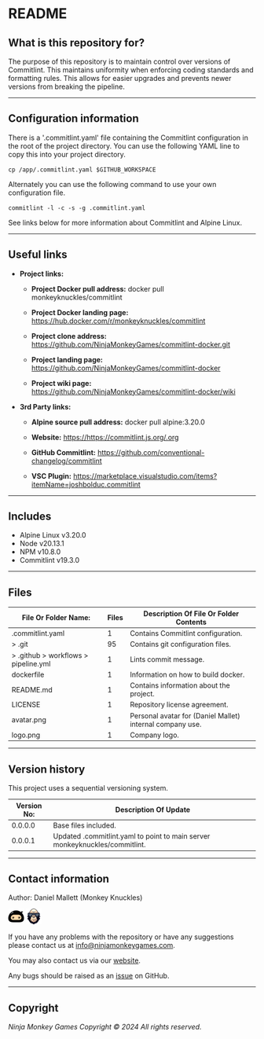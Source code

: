 # README #

## What is this repository for? ##

The purpose of this repository is to maintain control over versions of Commitlint. This maintains uniformity when
enforcing coding standards and formatting rules. This allows for easier upgrades and prevents newer versions from
breaking the pipeline.

---

## Configuration information ##

There is a '.commitlint.yaml' file containing the Commitlint configuration in the root of the project directory. You can
use the following YAML line to copy this into your project directory.

```shell
cp /app/.commitlint.yaml $GITHUB_WORKSPACE
```

Alternately you can use the following command to use your own configuration file.

```shell
commitlint -l -c -s -g .commitlint.yaml
```

See links below for more information about Commitlint and Alpine Linux.

---

## Useful links ##
  
* **Project links:**
  
  * **Project Docker pull address:**  docker pull monkeyknuckles/commitlint

  * **Project Docker landing page:**  <https://hub.docker.com/r/monkeyknuckles/commitlint>
  * **Project clone address:**        <https://github.com/NinjaMonkeyGames/commitlint-docker.git>
  * **Project landing page:**         <https://github.com/NinjaMonkeyGames/commitlint-docker>
  * **Project wiki page:**            <https://github.com/NinjaMonkeyGames/commitlint-docker/wiki>

* **3rd Party links:**

  * **Alpine source pull address:**   docker pull alpine:3.20.0

  * **Website:**             <https://https://commitlint.js.org/.org>
  * **GitHub Commitlint:**   <https://github.com/conventional-changelog/commitlint>
  * **VSC Plugin:**          <https://marketplace.visualstudio.com/items?itemName=joshbolduc.commitlint>

---

## Includes ##

* Alpine Linux              v3.20.0
* Node                      v20.13.1
* NPM                       v10.8.0
* Commitlint                v19.3.0

---

## Files ##

| File Or Folder Name:                  | Files | Description Of File Or Folder Contents                               |
|---------------------------------------|-------|----------------------------------------------------------------------|
| .commitlint.yaml                      |   1   | Contains Commitlint configuration.                                   |
| > .git                                |   95  | Contains git configuration files.                                    |
| > .github > workflows > pipeline.yml  |   1   | Lints commit message.                                                |
| dockerfile                            |   1   | Information on how to build docker.                                  |
| README.md                             |   1   | Contains information about the project.                              |
| LICENSE                               |   1   | Repository license agreement.                                        |
| avatar.png                            |   1   | Personal avatar for (Daniel Mallet) internal company use.            |
| logo.png                              |   1   | Company logo.                                                        |

---

## Version history ##

This project uses a sequential versioning system.

| Version No:    | Description Of Update                                                                               |
|----------------|-----------------------------------------------------------------------------------------------------|
| 0.0.0.0        | Base files included.                                                                                |
| 0.0.0.1        | Updated .commitlint.yaml to point to main server monkeyknuckles/commitlint.                         |

---

## Contact information ##

Author: Daniel Mallett (Monkey Knuckles)

![Ninja Monkey Games](logo.png "Logo")
![Monkey Knuckles](avatar.png "Avatar")

If you have any problems with the repository or have any suggestions please contact us at <info@ninjamonkeygames.com>.

You may also contact us via our [website](https://ninjamonkeygames.com).

Any bugs should be raised as an [issue](https://github.com/NinjaMonkeyGames/commitlint-docker/issues) on GitHub.

---

## Copyright ##

*Ninja Monkey Games Copyright © 2024 All rights reserved.*
